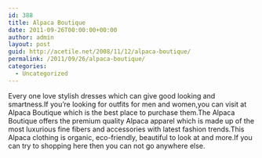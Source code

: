 ```yaml
---
id: 388
title: Alpaca Boutique
date: 2011-09-26T00:00:00+00:00
author: admin
layout: post
guid: http://acetile.net/2008/11/12/alpaca-boutique/
permalink: /2011/09/26/alpaca-boutique/
categories:
  - Uncategorized
---
```

Every one love stylish dresses which can give good looking and smartness.If you’re looking for outfits for men and women,you can visit at Alpaca Boutique which is the best place to purchase them.The Alpaca Boutique offers the premium quality Alpaca apparel which is made up of the most luxurious fine fibers and accessories with latest fashion trends.This Alpaca clothing is organic, eco-friendly, beautiful to look at and more.If you can try to shopping here then you can not go anywhere else.